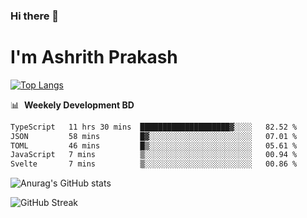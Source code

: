 ### Hi there 👋
# I'm Ashrith Prakash

[![Top Langs](https://github-readme-stats.vercel.app/api/top-langs/?username=xxcheckmatexx&count_private=true&include_all_commits=true&show_icons=true&line_height=20&title_color=FFFFFF&icon_color=FFFFFF&text_color=FFFFFF&bg_color=0D1117&langs_count=8)](https://github.com/anuraghazra/github-readme-stats)

📊 &nbsp;**Weekely Development BD**

<!--START_SECTION:waka-->

```txt
TypeScript   11 hrs 30 mins  ████████████████████▓░░░░   82.52 %
JSON         58 mins         █▓░░░░░░░░░░░░░░░░░░░░░░░   07.01 %
TOML         46 mins         █▒░░░░░░░░░░░░░░░░░░░░░░░   05.61 %
JavaScript   7 mins          ▒░░░░░░░░░░░░░░░░░░░░░░░░   00.94 %
Svelte       7 mins          ▒░░░░░░░░░░░░░░░░░░░░░░░░   00.86 %
```

<!--END_SECTION:waka-->

![Anurag's GitHub stats](https://github-readme-stats.vercel.app/api?username=xxcheckmatexx&count_private=true&show_icons=true&theme=merko)  

![GitHub Streak](http://github-readme-streak-stats.herokuapp.com?user=xxcheckmatexx&theme=merko&hide_border=true&date_format=M%20j%5B%2C%20Y%5D&fire=DD0E0B)
<br/>
